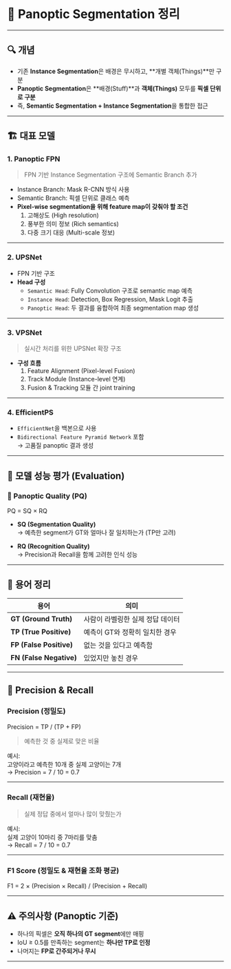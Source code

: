 # 🧠 Panoptic Segmentation 정리

---

## 🔍 개념

- 기존 **Instance Segmentation**은 배경은 무시하고, **개별 객체(Things)**만 구분
- **Panoptic Segmentation**은 **배경(Stuff)**과 **객체(Things)** 모두를 **픽셀 단위로 구분**
- 즉, **Semantic Segmentation + Instance Segmentation**을 통합한 접근

---

## 🏗 대표 모델

### 1. **Panoptic FPN**

> FPN 기반 Instance Segmentation 구조에 Semantic Branch 추가

- Instance Branch: Mask R-CNN 방식 사용
- Semantic Branch: 픽셀 단위로 클래스 예측
- **Pixel-wise segmentation을 위해 feature map이 갖춰야 할 조건**
  1. 고해상도 (High resolution)
  2. 풍부한 의미 정보 (Rich semantics)
  3. 다중 크기 대응 (Multi-scale 정보)

---

### 2. **UPSNet**

- FPN 기반 구조
- **Head 구성**
  - `Semantic Head`: Fully Convolution 구조로 semantic map 예측
  - `Instance Head`: Detection, Box Regression, Mask Logit 추출
  - `Panoptic Head`: 두 결과를 융합하여 최종 segmentation map 생성

---

### 3. **VPSNet**

> 실시간 처리를 위한 UPSNet 확장 구조

- **구성 흐름**
  1. Feature Alignment (Pixel-level Fusion)
  2. Track Module (Instance-level 연계)
  3. Fusion & Tracking 모듈 간 joint training

---

### 4. **EfficientPS**

- `EfficientNet`을 백본으로 사용
- `Bidirectional Feature Pyramid Network` 포함  
  → 고품질 panoptic 결과 생성

---

## 🧪 모델 성능 평가 (Evaluation)

### 🎯 Panoptic Quality (PQ)


PQ = SQ × RQ

- **SQ (Segmentation Quality)**  
  → 예측한 segment가 GT와 얼마나 잘 일치하는가 (TP만 고려)
  
- **RQ (Recognition Quality)**  
  → Precision과 Recall을 함께 고려한 인식 성능

---

## 🧾 용어 정리

| 용어 | 의미 |
|------|------|
| **GT (Ground Truth)** | 사람이 라벨링한 실제 정답 데이터 |
| **TP (True Positive)** | 예측이 GT와 정확히 일치한 경우 |
| **FP (False Positive)** | 없는 것을 있다고 예측함 |
| **FN (False Negative)** | 있었지만 놓친 경우 |

---

## 📐 Precision & Recall

### Precision (정밀도)

Precision = TP / (TP + FP)

> 예측한 것 중 실제로 맞은 비율

예시:  
고양이라고 예측한 10개 중 실제 고양이는 7개  
→ Precision = 7 / 10 = 0.7

---

### Recall (재현율)


> 실제 정답 중에서 얼마나 많이 맞췄는가

예시:  
실제 고양이 10마리 중 7마리를 맞춤  
→ Recall = 7 / 10 = 0.7

---

### F1 Score (정밀도 & 재현율 조화 평균)

F1 = 2 × (Precision × Recall) / (Precision + Recall)

---

## ⚠️ 주의사항 (Panoptic 기준)

- 하나의 픽셀은 **오직 하나의 GT segment**에만 매핑
- IoU ≥ 0.5를 만족하는 segment는 **하나만 TP로 인정**
- 나머지는 **FP로 간주되거나 무시**

---
